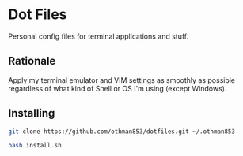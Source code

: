 # Dot Files

Personal config files for terminal applications and stuff.

## Rationale

Apply my terminal emulator and VIM settings as smoothly as possible regardless of what kind of Shell or OS I'm using (except Windows).

## Installing

``` bash
git clone https://github.com/othman853/dotfiles.git ~/.othman853

bash install.sh
```
